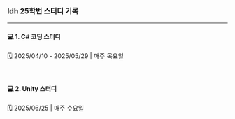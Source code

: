 ### Idh 25학번 스터디 기록
------
#### 💻 1. C# 코딩 스터디 

🗓️ 2025/04/10 - 2025/05/29 | 매주 목요일 

 &nbsp;
 &nbsp;

#### 💻 2. Unity 스터디

🗓️ 2025/06/25 | 매주 수요일 
